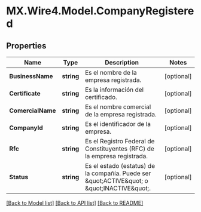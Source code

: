 # MX.Wire4.Model.CompanyRegistered
## Properties

Name | Type | Description | Notes
------------ | ------------- | ------------- | -------------
**BusinessName** | **string** | Es el nombre de la empresa registrada. | [optional] 
**Certificate** | **string** | Es la información del certificado. | [optional] 
**ComercialName** | **string** | Es el nombre comercial de la empresa registrada. | [optional] 
**CompanyId** | **string** | Es el identificador de la empresa. | [optional] 
**Rfc** | **string** | Es el Registro Federal de Constituyentes (RFC) de la empresa registrada. | [optional] 
**Status** | **string** | Es el estado (estatus) de la compañía. Puede ser \&quot;ACTIVE\&quot; o \&quot;INACTIVE\&quot;. | [optional] 

[[Back to Model list]](../README.md#documentation-for-models) [[Back to API list]](../README.md#documentation-for-api-endpoints) [[Back to README]](../README.md)

